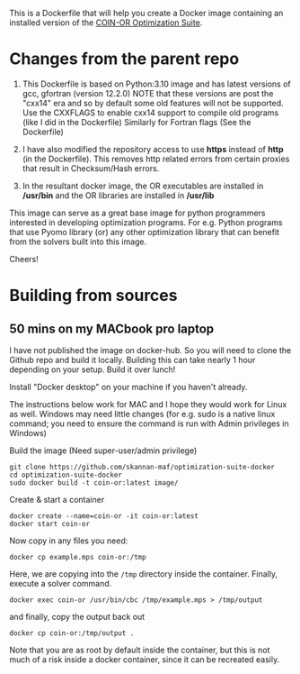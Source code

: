 This is a Dockerfile that will help you create a Docker image containing an installed version of the [COIN-OR
Optimization Suite](https://github.com/coin-or/COIN-OR-OptimizationSuite).

# Changes from the parent repo

1. This Dockerfile is based on Python:3.10 image and has latest versions of gcc, gfortran (version 12.2.0)
   NOTE that these versions are post the "cxx14" era and so by default some old features will not be supported.
   Use the CXXFLAGS to enable cxx14 support to compile old programs (like I did in the Dockerfile)
   Similarly for Fortran flags (See the Dockerfile)

2. I have also modified the repository access to use **https** instead of **http** (in the Dockerfile).
   This removes http related errors from certain proxies that result in Checksum/Hash errors.

3. In the resultant docker image, the OR executables are installed in **/usr/bin** 
   and the OR libraries are installed in **/usr/lib**

This image can serve as a great base image for python programmers interested in developing optimization programs.
For e.g. Python programs that use Pyomo library (or) any other optimization library that can benefit from the solvers built into this image.

Cheers!

# Building from sources
## 50 mins on my MACbook pro laptop

I have not published the image on docker-hub. So you will need to clone the Github repo and build it locally.
Building this can take nearly 1 hour depending on your setup. Build it over lunch!

Install "Docker desktop" on your machine if you haven't already.

The instructions below work for MAC and I hope they would work for Linux as well.
Windows may need little changes (for e.g. sudo is a native linux command; you need to ensure the command is run with Admin privileges in Windows)

Build the image (Need super-user/admin privilege)
```
git clone https://github.com/skannan-maf/optimization-suite-docker
cd optimization-suite-docker
sudo docker build -t coin-or:latest image/
```

Create & start a container
```
docker create --name=coin-or -it coin-or:latest
docker start coin-or
```

Now copy in any files you need:

```
docker cp example.mps coin-or:/tmp
```

Here, we are copying into the `/tmp` directory inside the container. Finally,
execute a solver command.

```
docker exec coin-or /usr/bin/cbc /tmp/example.mps > /tmp/output
```

and finally, copy the output back out

```
docker cp coin-or:/tmp/output .
```

Note that you are as root by default inside the container, but this is not
much of a risk inside a docker container, since it can be recreated easily.

